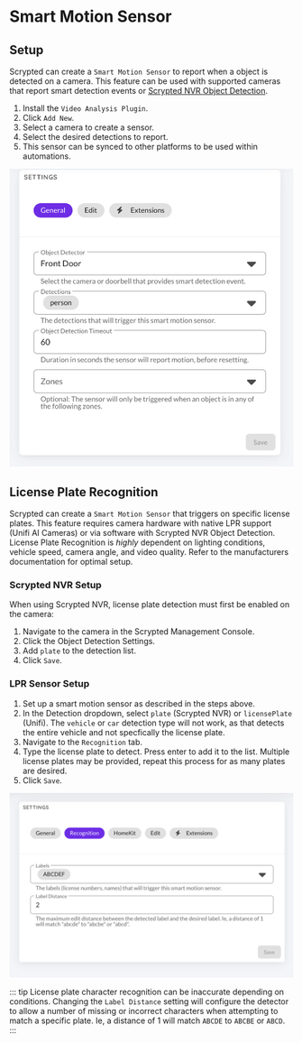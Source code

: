 # Smart Motion Sensor

## Setup

Scrypted can create a `Smart Motion Sensor` to report when a object is detected on a camera. This feature can be used with supported cameras that report smart detection events or [Scrypted NVR Object Detection](/scrypted-nvr/).

1. Install the `Video Analysis Plugin`.
2. Click `Add New`.
3. Select a camera to create a sensor.
4. Select the desired detections to report.
5. This sensor can be synced to other platforms to be used within automations.

![image](/img/smart-motion-sensor.png)

## License Plate Recognition

Scrypted can create a `Smart Motion Sensor` that triggers on specific license plates. This feature requires camera hardware with native LPR support (Unifi AI Cameras) or via software with Scrypted NVR Object Detection. License Plate Recognition is *highly* dependent on lighting conditions, vehicle speed, camera angle, and video quality. Refer to the manufacturers documentation for optimal setup.

### Scrypted NVR Setup

When using Scrypted NVR, license plate detection must first be enabled on the camera:

1. Navigate to the camera in the Scrypted Management Console.
2. Click the Object Detection Settings.
3. Add `plate` to the detection list.
4. Click `Save`.

### LPR Sensor Setup

1. Set up a smart motion sensor as described in the steps above.
2. In the Detection dropdown, select `plate` (Scrypted NVR) or `licensePlate` (Unifi). The `vehicle` or `car` detection type will not work, as that detects the entire vehicle and not specfically the license plate.
3. Navigate to the `Recognition` tab.
4. Type the license plate to detect. Press enter to add it to the list. Multiple license plates may be provided, repeat this process for as many plates are desired.
5. Click `Save`.

![image](/img/lpr.png)

::: tip
License plate character recognition can be inaccurate depending on conditions. Changing the `Label Distance` setting will configure the detector to allow a number of missing or incorrect characters when attempting to match a specific plate.  Ie, a distance of 1 will match `ABCDE` to `ABCBE` or `ABCD`.
:::
